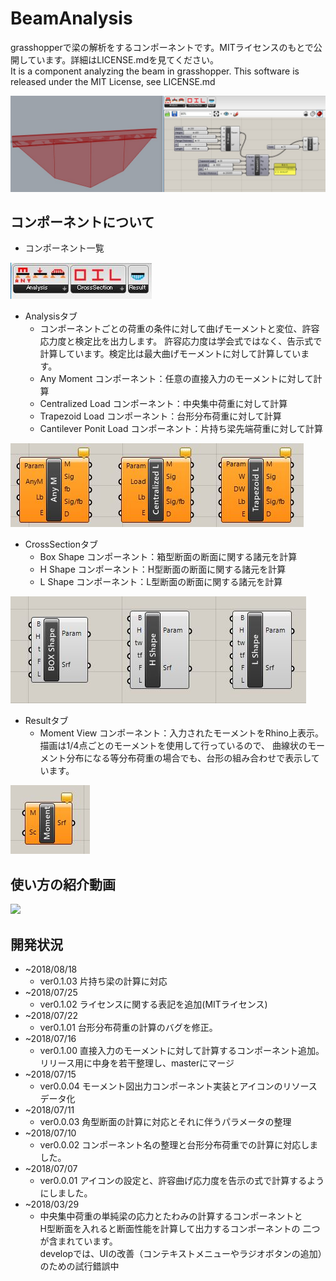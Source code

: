 # BeamAnalysis
grasshopperで梁の解析をするコンポーネントです。MITライセンスのもとで公開しています。詳細はLICENSE.mdを見てください。  
It is a component analyzing the beam in grasshopper.
This software is released under the MIT License, see LICENSE.md

![コンポーネント画像](https://github.com/hiro-n-rgkr/BeamAnalysis/blob/master/BeamAnalysis/BeamAnalysis/images/md_image.jpg)

## コンポーネントについて 
+ コンポーネント一覧

![コンポーネント一覧](https://github.com/hiro-n-rgkr/BeamAnalysis/blob/master/BeamAnalysis/BeamAnalysis/images/ListOfComponents.JPG)

+ Analysisタブ
  + コンポーネントごとの荷重の条件に対して曲げモーメントと変位、許容応力度と検定比を出力します。
  許容応力度は学会式ではなく、告示式で計算しています。検定比は最大曲げモーメントに対して計算しています。
  + Any Moment コンポーネント：任意の直接入力のモーメントに対して計算
  + Centralized Load コンポーネント：中央集中荷重に対して計算
  + Trapezoid Load コンポーネント：台形分布荷重に対して計算
  + Cantilever Ponit Load コンポーネント：片持ち梁先端荷重に対して計算

![Analysisタブコンポーネント一覧](https://github.com/hiro-n-rgkr/BeamAnalysis/blob/master/BeamAnalysis/BeamAnalysis/images/AnalysisTab.JPG)
+ CrossSectionタブ
  + Box Shape コンポーネント：箱型断面の断面に関する諸元を計算
  + H Shape コンポーネント：H型断面の断面に関する諸元を計算
  + L Shape コンポーネント：L型断面の断面に関する諸元を計算

![Analysisタブコンポーネント一覧](https://github.com/hiro-n-rgkr/BeamAnalysis/blob/master/BeamAnalysis/BeamAnalysis/images/CrossSectioTab.JPG)

+ Resultタブ
  + Moment View コンポーネント：入力されたモーメントをRhino上表示。描画は1/4点ごとのモーメントを使用して行っているので、
  曲線状のモーメント分布になる等分布荷重の場合でも、台形の組み合わせで表示しています。

![Analysisタブコンポーネント一覧](https://github.com/hiro-n-rgkr/BeamAnalysis/blob/master/BeamAnalysis/BeamAnalysis/images/ResultTab.JPG)

## 使い方の紹介動画    
[![](https://i.ytimg.com/vi/65HYKiHWYDs/hqdefault.jpg)](https://www.youtube.com/watch?v=65HYKiHWYDs&t=17s)

## 開発状況
+ ~2018/08/18
  + ver0.1.03 片持ち梁の計算に対応 
+ ~2018/07/25
  + ver0.1.02 ライセンスに関する表記を追加(MITライセンス) 
+ ~2018/07/22
  + ver0.1.01 台形分布荷重の計算のバグを修正。 
+ ~2018/07/16
  + ver0.1.00 直接入力のモーメントに対して計算するコンポーネント追加。
  リリース用に中身を若干整理し、masterにマージ
+ ~2018/07/15
  + ver0.0.04 モーメント図出力コンポーネント実装とアイコンのリソースデータ化
+ ~2018/07/11
  + ver0.0.03 角型断面の計算に対応とそれに伴うパラメータの整理
+ ~2018/07/10
  + ver0.0.02 コンポーネント名の整理と台形分布荷重での計算に対応しました。
+ ~2018/07/07
  + ver0.0.01 アイコンの設定と、許容曲げ応力度を告示の式で計算するようにしました。  
+ ~2018/03/29   
  + 中央集中荷重の単純梁の応力とたわみの計算するコンポーネントと  
H型断面を入れると断面性能を計算して出力するコンポーネントの
二つが含まれています。  
developでは、UIの改善（コンテキストメニューやラジオボタンの追加）のための試行錯誤中
